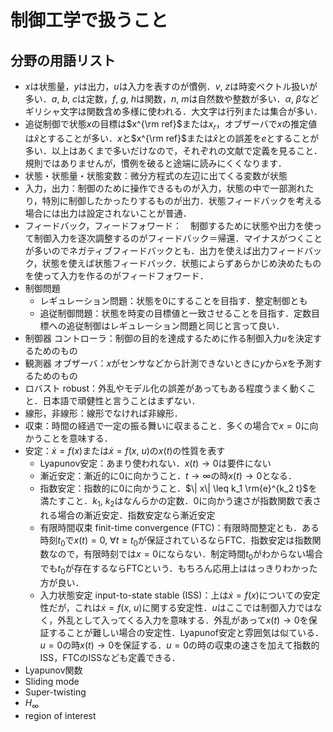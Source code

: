 # 制御工学で扱うこと

## 分野の用語リスト

* $x$は状態量，$y$は出力，$u$は入力を表すのが慣例．$v,~z$は時変ベクトル扱いが多い．$a,~b,~c$は定数，$f,~g,~h$は関数，$n,~m$は自然数や整数が多い．$\alpha,~\beta$などギリシャ文字は関数含め多様に使われる．大文字は行列または集合が多い．
* 追従制御で状態$x$の目標は$x^{\rm ref}$または$x_r$，オブザーバで$x$の推定値は$\hat{x}$とすることが多い．$x$と$x^{\rm ref}$または$\hat{x}$との誤差を$e$とすることが多い．以上はあくまで多いだけなので，それぞれの文献で定義を見ること．規則ではありませんが，慣例を破ると途端に読みにくくなります．
* 状態・状態量・状態変数：微分方程式の左辺に出てくる変数が状態
* 入力，出力：制御のために操作できるものが入力，状態の中で一部測れたり，特別に制御したかったりするものが出力．状態フィードバックを考える場合には出力は設定されないことが普通．
* フィードバック，フィードフォワード：　制御するために状態や出力を使って制御入力を逐次調整するのがフィードバック＝帰還．マイナスがつくことが多いのでネガティブフィードバックとも．出力を使えば出力フィードバック，状態を使えば状態フィードバック．状態によらずあらかじめ決めたものを使って入力を作るのがフィードフォワード．
* 制御問題
  * レギュレーション問題：状態を0にすることを目指す．整定制御とも
  * 追従制御問題：状態を時変の目標値と一致させることを目指す．定数目標への追従制御はレギュレーション問題と同じと言って良い．
* 制御器 コントローラ：制御の目的を達成するために作る制御入力$u$を決定するためのもの
* 観測器 オブザーバ：$x$がセンサなどから計測できないときに$y$から$x$を予測するためのもの
* ロバスト robust：外乱やモデル化の誤差があってもある程度うまく動くこと．日本語で頑健性と言うことはまずない．
* 線形，非線形：線形でなければ非線形．
* 収束：時間の経過で一定の振る舞いに収まること．多くの場合で$x=0$に向かうことを意味する．
* 安定：$\dot{x}=f(x)$または$\dot{x}=f(x,~u)$の$x(t)$の性質を表す
  * Lyapunov安定：あまり使われない．$x(t)\to 0$は要件にない
  * 漸近安定：漸近的に0に向かうこと．$t\to \infty$の時$x(t)\to 0$となる．<!-- 漸近安定ならLyapunov安定かも？ -->
  * 指数安定：指数的に0に向かうこと．$\| x\| \leq k_1 \rm{e}^{k_2 t}$を満たすこと．$k_1,~k_2$はなんらかの定数．0に向かう速さが指数関数で表される場合の漸近安定．指数安定なら漸近安定
  * 有限時間収束 finit-time convergence (FTC)：有限時間整定とも．ある時刻$t_0$で$x(t)=0,~\forall t\geq t_0$が保証されているならFTC．指数安定は指数関数なので，有限時刻では$x=0$にならない．<!-- おそらくFTCなら指数安定かつ漸近安定（未確認．0になる過程でも状態は有限値だろうから指数関数が作れる見込みから記載）． -->制定時間$t_0$がわからない場合でも$t_0$が存在するならFTCという．もちろん応用上ははっきりわかった方が良い．
  * 入力状態安定 input-to-state stable (ISS)：上は$\dot{x}=f(x)$についての安定性だが，これは$\dot{x}=f(x,~u)$に関する安定性．$u$はここでは制御入力ではなく，外乱として入ってくる入力を意味する．外乱があって$x(t)\to 0$を保証することが難しい場合の安定性．Lyapunof安定と雰囲気は似ている．$u=0$の時$x(t)\to 0$を保証する．$u=0$の時の収束の速さを加えて指数的ISS，FTCのISSなども定義できる．
* Lyapunov関数
* Sliding mode
* Super-twisting
* $H_\infty$
* region of interest


